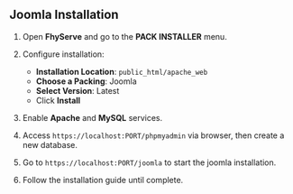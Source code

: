## Joomla Installation

1. Open **FhyServe** and go to the **PACK INSTALLER** menu.
2. Configure installation:

   * **Installation Location**: `public_html/apache_web`
   * **Choose a Packing**: Joomla
   * **Select Version**: Latest
   * Click **Install**
   
3. Enable **Apache** and **MySQL** services.
4. Access `https://localhost:PORT/phpmyadmin` via browser, then create a new database.
5. Go to `https://localhost:PORT/joomla` to start the joomla installation.
6. Follow the installation guide until complete.